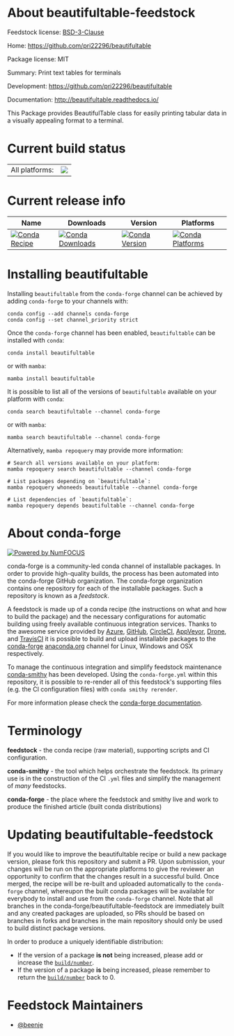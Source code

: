About beautifultable-feedstock
==============================

Feedstock license: [BSD-3-Clause](https://github.com/conda-forge/beautifultable-feedstock/blob/main/LICENSE.txt)

Home: https://github.com/pri22296/beautifultable

Package license: MIT

Summary: Print text tables for terminals

Development: https://github.com/pri22296/beautifultable

Documentation: http://beautifultable.readthedocs.io/

This Package provides BeautifulTable class for easily printing
tabular data in a visually appealing format to a terminal.


Current build status
====================


<table><tr><td>All platforms:</td>
    <td>
      <a href="https://dev.azure.com/conda-forge/feedstock-builds/_build/latest?definitionId=12515&branchName=main">
        <img src="https://dev.azure.com/conda-forge/feedstock-builds/_apis/build/status/beautifultable-feedstock?branchName=main">
      </a>
    </td>
  </tr>
</table>

Current release info
====================

| Name | Downloads | Version | Platforms |
| --- | --- | --- | --- |
| [![Conda Recipe](https://img.shields.io/badge/recipe-beautifultable-green.svg)](https://anaconda.org/conda-forge/beautifultable) | [![Conda Downloads](https://img.shields.io/conda/dn/conda-forge/beautifultable.svg)](https://anaconda.org/conda-forge/beautifultable) | [![Conda Version](https://img.shields.io/conda/vn/conda-forge/beautifultable.svg)](https://anaconda.org/conda-forge/beautifultable) | [![Conda Platforms](https://img.shields.io/conda/pn/conda-forge/beautifultable.svg)](https://anaconda.org/conda-forge/beautifultable) |

Installing beautifultable
=========================

Installing `beautifultable` from the `conda-forge` channel can be achieved by adding `conda-forge` to your channels with:

```
conda config --add channels conda-forge
conda config --set channel_priority strict
```

Once the `conda-forge` channel has been enabled, `beautifultable` can be installed with `conda`:

```
conda install beautifultable
```

or with `mamba`:

```
mamba install beautifultable
```

It is possible to list all of the versions of `beautifultable` available on your platform with `conda`:

```
conda search beautifultable --channel conda-forge
```

or with `mamba`:

```
mamba search beautifultable --channel conda-forge
```

Alternatively, `mamba repoquery` may provide more information:

```
# Search all versions available on your platform:
mamba repoquery search beautifultable --channel conda-forge

# List packages depending on `beautifultable`:
mamba repoquery whoneeds beautifultable --channel conda-forge

# List dependencies of `beautifultable`:
mamba repoquery depends beautifultable --channel conda-forge
```


About conda-forge
=================

[![Powered by
NumFOCUS](https://img.shields.io/badge/powered%20by-NumFOCUS-orange.svg?style=flat&colorA=E1523D&colorB=007D8A)](https://numfocus.org)

conda-forge is a community-led conda channel of installable packages.
In order to provide high-quality builds, the process has been automated into the
conda-forge GitHub organization. The conda-forge organization contains one repository
for each of the installable packages. Such a repository is known as a *feedstock*.

A feedstock is made up of a conda recipe (the instructions on what and how to build
the package) and the necessary configurations for automatic building using freely
available continuous integration services. Thanks to the awesome service provided by
[Azure](https://azure.microsoft.com/en-us/services/devops/), [GitHub](https://github.com/),
[CircleCI](https://circleci.com/), [AppVeyor](https://www.appveyor.com/),
[Drone](https://cloud.drone.io/welcome), and [TravisCI](https://travis-ci.com/)
it is possible to build and upload installable packages to the
[conda-forge](https://anaconda.org/conda-forge) [anaconda.org](https://anaconda.org/)
channel for Linux, Windows and OSX respectively.

To manage the continuous integration and simplify feedstock maintenance
[conda-smithy](https://github.com/conda-forge/conda-smithy) has been developed.
Using the ``conda-forge.yml`` within this repository, it is possible to re-render all of
this feedstock's supporting files (e.g. the CI configuration files) with ``conda smithy rerender``.

For more information please check the [conda-forge documentation](https://conda-forge.org/docs/).

Terminology
===========

**feedstock** - the conda recipe (raw material), supporting scripts and CI configuration.

**conda-smithy** - the tool which helps orchestrate the feedstock.
                   Its primary use is in the construction of the CI ``.yml`` files
                   and simplify the management of *many* feedstocks.

**conda-forge** - the place where the feedstock and smithy live and work to
                  produce the finished article (built conda distributions)


Updating beautifultable-feedstock
=================================

If you would like to improve the beautifultable recipe or build a new
package version, please fork this repository and submit a PR. Upon submission,
your changes will be run on the appropriate platforms to give the reviewer an
opportunity to confirm that the changes result in a successful build. Once
merged, the recipe will be re-built and uploaded automatically to the
`conda-forge` channel, whereupon the built conda packages will be available for
everybody to install and use from the `conda-forge` channel.
Note that all branches in the conda-forge/beautifultable-feedstock are
immediately built and any created packages are uploaded, so PRs should be based
on branches in forks and branches in the main repository should only be used to
build distinct package versions.

In order to produce a uniquely identifiable distribution:
 * If the version of a package **is not** being increased, please add or increase
   the [``build/number``](https://docs.conda.io/projects/conda-build/en/latest/resources/define-metadata.html#build-number-and-string).
 * If the version of a package **is** being increased, please remember to return
   the [``build/number``](https://docs.conda.io/projects/conda-build/en/latest/resources/define-metadata.html#build-number-and-string)
   back to 0.

Feedstock Maintainers
=====================

* [@beenje](https://github.com/beenje/)

